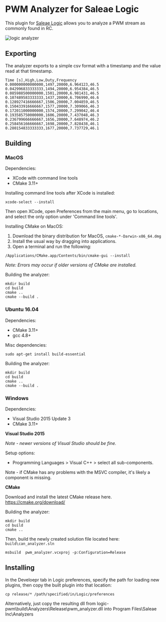 # PWM Analyzer for Saleae Logic

This plugin for [Saleae Logic][logic] allows you to analyze a PWM
stream as commonly found in RC.

![logic analyzer](https://github.com/dustin/logic-pwm/raw/master/docs/pwm-logic.png)

## Exporting

The analyzer exports to a simple csv format with a timestamp and the
value read at that timestamp.

```csv
Time [s],High,Low,Duty,Frequency
0.000000000000000,1497,20000,6.964123,46.5
0.042996833333333,1494,20000,6.954384,46.5
0.085988500000000,1501,20000,6.981431,46.5
0.107489583333333,1437,20000,6.706990,46.6
0.128927416666667,1506,20000,7.004859,46.5
0.150433916666667,1577,20000,7.309066,46.3
0.172011000000000,1574,20000,7.299042,46.4
0.193585750000000,1606,20000,7.437048,46.3
0.236799666666667,1656,20000,7.648974,46.2
0.258456166666667,1698,20000,7.828438,46.1
0.280154833333333,1677,20000,7.737729,46.1
```

## Building

### MacOS

Dependencies:
- XCode with command line tools
- CMake 3.11+

Installing command line tools after XCode is installed:
```
xcode-select --install
```

Then open XCode, open Preferences from the main menu, go to locations, and select the only option under 'Command line tools'.

Installing CMake on MacOS:

1. Download the binary distribution for MacOS, `cmake-*-Darwin-x86_64.dmg`
2. Install the usual way by dragging into applications.
3. Open a terminal and run the following:
```
/Applications/CMake.app/Contents/bin/cmake-gui --install
```
*Note: Errors may occur if older versions of CMake are installed.*

Building the analyzer:
```
mkdir build
cd build
cmake ..
cmake --build .
```

### Ubuntu 16.04

Dependencies:
- CMake 3.11+
- gcc 4.8+

Misc dependencies:

```
sudo apt-get install build-essential
```

Building the analyzer:
```
mkdir build
cd build
cmake ..
cmake --build .
```

### Windows

Dependencies:
- Visual Studio 2015 Update 3
- CMake 3.11+

**Visual Studio 2015**

*Note - newer versions of Visual Studio should be fine.*

Setup options:
- Programming Languages > Visual C++ > select all sub-components.

Note - if CMake has any problems with the MSVC compiler, it's likely a component is missing.

**CMake**

Download and install the latest CMake release here.
https://cmake.org/download/

Building the analyzer:
```
mkdir build
cd build
cmake ..
```

Then, build the newly created solution file located here: `build\can_analyzer.sln`
```
msbuild  pwm_analyzer.vcxproj -p:Configuration=Release
```


## Installing

In the Develoepr tab in Logic preferences, specify the path for
loading new plugins, then copy the built plugin into that location:

    cp release/* /path/specified/in/Logic/preferences

Alternatively, just copy the resulting dll from logic-pwm\build\Analyzers\Release\pwm_analyzer.dll into Program Files\Saleae Inc\Analyzers


[logic]: https://www.saleae.com/downloads
[sdk]: http://support.saleae.com/hc/en-us/articles/201104644-Analyzer-SDK
